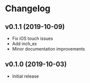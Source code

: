 # Changelog

## v0.1.1 (2019-10-09)

* Fix iOS touch issues
* Add inch_ex
* Minor documentation improvements


## v0.1.0 (2019-10-03)

* Initial release
